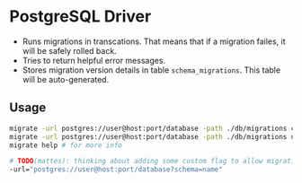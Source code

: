 # PostgreSQL Driver

* Runs migrations in transcations.
  That means that if a migration failes, it will be safely rolled back.
* Tries to return helpful error messages.
* Stores migration version details in table ``schema_migrations``.
  This table will be auto-generated.


## Usage

```bash
migrate -url postgres://user@host:port/database -path ./db/migrations create add_field_to_table
migrate -url postgres://user@host:port/database -path ./db/migrations up
migrate help # for more info

# TODO(mattes): thinking about adding some custom flag to allow migration within schemas:
-url="postgres://user@host:port/database?schema=name" 
```